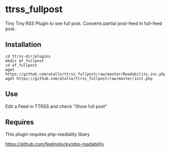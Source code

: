 ttrss_fullpost
==============

Tiny Tiny RSS Plugin to see full post. Converts partial post-feed in full-feed post.

Installation
------------------------

    cd ttrss-dir/plugins
    mkdir af_fullpost
    cd af_fullpost
    wget https://github.com/atallo/ttrss_fullpost/raw/master/Readability.inc.php
    wget https://github.com/atallo/ttrss_fullpost/raw/master/init.php

Use
------------------------

Edit a Feed in TTRSS and check "Show full post"

Requires
------------------------

This plugin requites php-readiality libary

https://github.com/feelinglucky/php-readability

